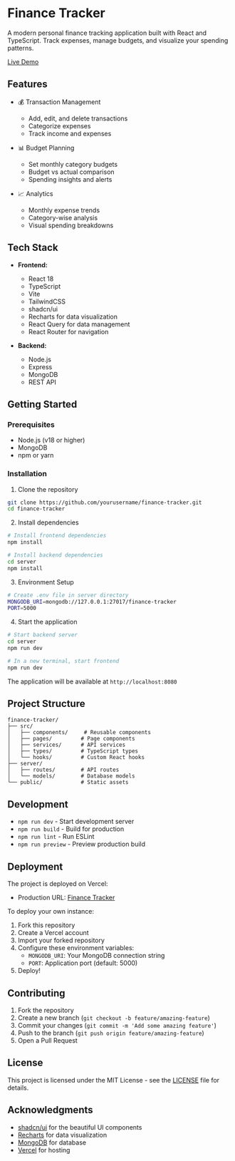 # Finance Tracker

A modern personal finance tracking application built with React and TypeScript. Track expenses, manage budgets, and visualize your spending patterns.

[Live Demo](https://vercel.com/nehalreddy21s-projects/finance-tracker/EM3HTyGqC7qLACZJwrRVybTwn2B6)

## Features

- 💰 Transaction Management
  - Add, edit, and delete transactions
  - Categorize expenses
  - Track income and expenses

- 📊 Budget Planning
  - Set monthly category budgets
  - Budget vs actual comparison
  - Spending insights and alerts

- 📈 Analytics
  - Monthly expense trends
  - Category-wise analysis
  - Visual spending breakdowns

## Tech Stack

- **Frontend:**
  - React 18
  - TypeScript
  - Vite
  - TailwindCSS
  - shadcn/ui
  - Recharts for data visualization
  - React Query for data management
  - React Router for navigation

- **Backend:**
  - Node.js
  - Express
  - MongoDB
  - REST API

## Getting Started

### Prerequisites

- Node.js (v18 or higher)
- MongoDB
- npm or yarn

### Installation

1. Clone the repository
```bash
git clone https://github.com/yourusername/finance-tracker.git
cd finance-tracker
```

2. Install dependencies
```bash
# Install frontend dependencies
npm install

# Install backend dependencies
cd server
npm install
```

3. Environment Setup
```bash
# Create .env file in server directory
MONGODB_URI=mongodb://127.0.0.1:27017/finance-tracker
PORT=5000
```

4. Start the application
```bash
# Start backend server
cd server
npm run dev

# In a new terminal, start frontend
npm run dev
```

The application will be available at `http://localhost:8080`

## Project Structure

```
finance-tracker/
├── src/
│   ├── components/     # Reusable components
│   ├── pages/         # Page components
│   ├── services/      # API services
│   ├── types/         # TypeScript types
│   └── hooks/         # Custom React hooks
├── server/
│   ├── routes/        # API routes
│   └── models/        # Database models
└── public/            # Static assets
```

## Development

- `npm run dev` - Start development server
- `npm run build` - Build for production
- `npm run lint` - Run ESLint
- `npm run preview` - Preview production build

## Deployment

The project is deployed on Vercel:
- Production URL: [Finance Tracker](https://vercel.com/nehalreddy21s-projects/finance-tracker/EM3HTyGqC7qLACZJwrRVybTwn2B6)

To deploy your own instance:
1. Fork this repository
2. Create a Vercel account
3. Import your forked repository
4. Configure these environment variables:
   - `MONGODB_URI`: Your MongoDB connection string
   - `PORT`: Application port (default: 5000)
5. Deploy!

## Contributing

1. Fork the repository
2. Create a new branch (`git checkout -b feature/amazing-feature`)
3. Commit your changes (`git commit -m 'Add some amazing feature'`)
4. Push to the branch (`git push origin feature/amazing-feature`)
5. Open a Pull Request

## License

This project is licensed under the MIT License - see the [LICENSE](LICENSE) file for details.

## Acknowledgments

- [shadcn/ui](https://ui.shadcn.com/) for the beautiful UI components
- [Recharts](https://recharts.org/) for data visualization
- [MongoDB](https://www.mongodb.com/) for database
- [Vercel](https://vercel.com/) for hosting
